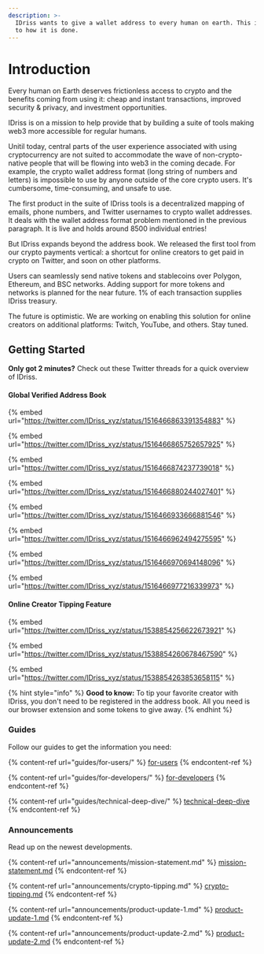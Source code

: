 ```yaml
---
description: >-
  IDriss wants to give a wallet address to every human on earth. This is a guide
  to how it is done.
---
```


# Introduction

Every human on Earth deserves frictionless access to crypto and the benefits coming from using it: cheap and instant transactions, improved security & privacy, and investment opportunities.

IDriss is on a mission to help provide that by building a suite of tools making web3 more accessible for regular humans.

Unitil today, central parts of the user experience associated with using cryptocurrency are not suited to accommodate the wave of non-crypto-native people that will be flowing into web3 in the coming decade. For example, the crypto wallet address format (long string of numbers and letters) is impossible to use by anyone outside of the core crypto users. It's cumbersome, time-consuming, and unsafe to use.

The first product in the suite of IDriss tools is a decentralized mapping of emails, phone numbers, and Twitter usernames to crypto wallet addresses. It deals with the wallet address format problem mentioned in the previous paragraph. It is live and holds around 8500 individual entries!

But IDriss expands beyond the address book. We released the first tool from our crypto payments vertical: a shortcut for online creators to get paid in crypto on Twitter, and soon on other platforms.&#x20;

Users can seamlessly send native tokens and stablecoins over Polygon, Ethereum, and BSC networks. Adding support for more tokens and networks is planned for the near future. 1% of each transaction supplies IDriss treasury.

The future is optimistic. We are working on enabling this solution for online creators on additional platforms: Twitch, YouTube, and others. Stay tuned.

## Getting Started

**Only got  2 minutes?** Check out these Twitter threads for a quick overview of IDriss.

#### Global Verified Address Book

{% embed url="https://twitter.com/IDriss_xyz/status/1516466863391354883" %}

{% embed url="https://twitter.com/IDriss_xyz/status/1516466865752657925" %}

{% embed url="https://twitter.com/IDriss_xyz/status/1516466874237739018" %}

{% embed url="https://twitter.com/IDriss_xyz/status/1516466880244027401" %}

{% embed url="https://twitter.com/IDriss_xyz/status/1516466933666881546" %}

{% embed url="https://twitter.com/IDriss_xyz/status/1516466962494275595" %}

{% embed url="https://twitter.com/IDriss_xyz/status/1516466970694148096" %}

{% embed url="https://twitter.com/IDriss_xyz/status/1516466977216339973" %}

#### Online Creator Tipping Feature

{% embed url="https://twitter.com/IDriss_xyz/status/1538854256622673921" %}

{% embed url="https://twitter.com/IDriss_xyz/status/1538854260678467590" %}

{% embed url="https://twitter.com/IDriss_xyz/status/1538854263853658115" %}

{% hint style="info" %}
**Good to know:** To tip your favorite creator with IDriss, you don't need to be registered in the address book. All you need is our browser extension and some tokens to give away.
{% endhint %}

### Guides

Follow our guides to get the information you need:

{% content-ref url="guides/for-users/" %}
[for-users](guides/for-users/)
{% endcontent-ref %}

{% content-ref url="guides/for-developers/" %}
[for-developers](guides/for-developers/)
{% endcontent-ref %}

{% content-ref url="guides/technical-deep-dive/" %}
[technical-deep-dive](guides/technical-deep-dive/)
{% endcontent-ref %}

### Announcements

Read up on the newest developments.

{% content-ref url="announcements/mission-statement.md" %}
[mission-statement.md](announcements/mission-statement.md)
{% endcontent-ref %}

{% content-ref url="announcements/crypto-tipping.md" %}
[crypto-tipping.md](announcements/crypto-tipping.md)
{% endcontent-ref %}

{% content-ref url="announcements/product-update-1.md" %}
[product-update-1.md](announcements/product-update-1.md)
{% endcontent-ref %}

{% content-ref url="announcements/product-update-2.md" %}
[product-update-2.md](announcements/product-update-2.md)
{% endcontent-ref %}
